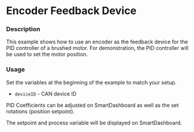 # Encoder Feedback Device

### Description
This example shows how to use an encoder as the feedback device for the PID controller of a brushed motor. For demonstration, the PID controller will be used to set the motor position.

### Usage
Set the variables at the beginning of the example to match your setup.
- `deviceID` - CAN device ID

PID Coefficients can be adjusted on SmartDashboard as well as the set rotations (position setpoint). 

The setpoint and process variable will be displayed on SmartDashboard.